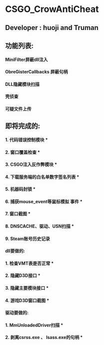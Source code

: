 # CSGO_CrowAntiCheat
## Developer : huoji and Truman
## 功能列表:
#### MiniFilter屏蔽dll注入
#### ObreGisterCallbacks 屏蔽句柄
#### DLL隐藏模块扫描
#### 壳侦查
#### 可疑文件上传
## 即将完成的:
#### 1. 代码错误控制模块 *
#### 2. 窗口覆盖检查 *
#### 3. CSGO注入反作弊模块 *
#### 4. 下载服务端的白名单数字签名列表 *
#### 5. 机器码封锁 *
#### 6. 捕获mouse_event等鼠标模拟 事件 *
#### 7. 窗口截图 *
#### 8. DNSCACHE、驱动、USN扫描 *
#### 9. Steam账号历史记录
#### dll要做的:
#### 1. 检查VMT表是否正常 *
#### 2. 隐藏D3D接口 *
#### 3. 隐藏主要模块接口 *
#### 4. 游戏D3D窗口截图 *
#### 驱动要做的:
#### 1. MmUnloadedDriver扫描 *
#### 2. 剥离csrss.exe 、 lsass.exe的句柄 *
